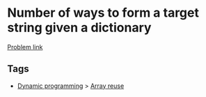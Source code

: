 # Number of ways to form a target string given a dictionary

[Problem link](https://leetcode.com/problems/number-of-ways-to-form-a-target-string-given-a-dictionary/)

## Tags

* [Dynamic programming](/README.md#Dynamic_programming) > [Array reuse](/README.md#Dynamic_programming-Array_reuse)
